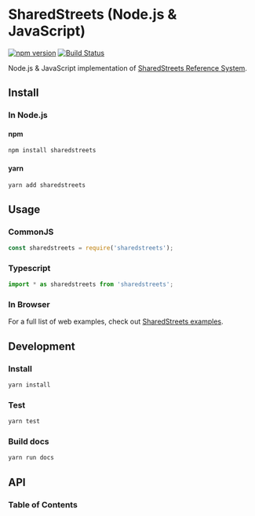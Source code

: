 # SharedStreets (Node.js & JavaScript)

[![npm version](https://badge.fury.io/js/sharedstreets.svg)](https://badge.fury.io/js/sharedstreets)
[![Build Status](https://travis-ci.org/sharedstreets/sharedstreets-js.svg?branch=master)](https://travis-ci.org/sharedstreets/sharedstreets-js)

Node.js & JavaScript implementation of [SharedStreets Reference System](https://github.com/sharedstreets/sharedstreets-ref-system).

## Install

### In Node.js

#### npm

```sh
npm install sharedstreets
```

#### yarn

```sh
yarn add sharedstreets
```

## Usage

### CommonJS

```js
const sharedstreets = require('sharedstreets');
```

### Typescript

```js
import * as sharedstreets from 'sharedstreets';
```

### In Browser

For a full list of web examples, check out [SharedStreets examples](https://github.com/sharedstreets/sharedstreets-examples).

## Development

### Install

```sh
yarn install
```

### Test

```sh
yarn test
```

### Build docs

```sh
yarn run docs
```

## API

<!-- Generated by documentation.js. Update this documentation by updating the source code. -->

### Table of Contents
